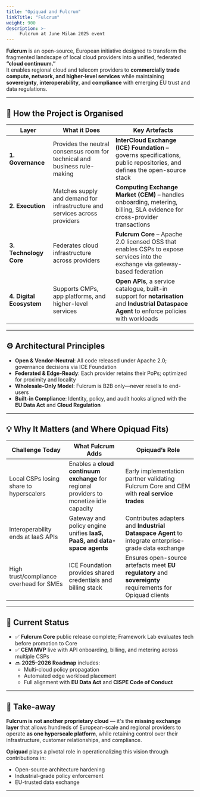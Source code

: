 ```yaml
---
title: "Opiquad and Fulcrum"
linkTitle: "Fulcrum"
weight: 900
description: >-
     Fulcrum at June Milan 2025 event
---
```

**Fulcrum** is an open-source, European initiative designed to transform the fragmented landscape of local cloud providers into a unified, federated **“cloud continuum.”**  
It enables regional cloud and telecom providers to **commercially trade compute, network, and higher-level services** while maintaining **sovereignty**, **interoperability**, and **compliance** with emerging EU trust and data regulations.

---

## 🔧 How the Project is Organised

| **Layer**              | **What it Does**                                                                                   | **Key Artefacts**                                                                                                                                         |
|------------------------|----------------------------------------------------------------------------------------------------|-----------------------------------------------------------------------------------------------------------------------------------------------------------|
| **1. Governance**      | Provides the neutral consensus room for technical and business rule-making                         | **InterCloud Exchange (ICE) Foundation** – governs specifications, public repositories, and defines the open-source stack                                |
| **2. Execution**       | Matches supply and demand for infrastructure and services across providers                         | **Computing Exchange Market (CEM)** – handles onboarding, metering, billing, SLA evidence for cross-provider transactions                                |
| **3. Technology Core** | Federates cloud infrastructure across providers                                                    | **Fulcrum Core** – Apache 2.0 licensed OSS that enables CSPs to expose services into the exchange via gateway-based federation                           |
| **4. Digital Ecosystem** | Supports CMPs, app platforms, and higher-level services                                            | **Open APIs**, a service catalogue, built-in support for **notarisation** and **Industrial Dataspace Agent** to enforce policies with workloads          |

---

## ⚙️ Architectural Principles

- **Open & Vendor-Neutral**: All code released under Apache 2.0; governance decisions via ICE Foundation  
- **Federated & Edge-Ready**: Each provider retains their PoPs; optimized for proximity and locality  
- **Wholesale-Only Model**: Fulcrum is B2B only—never resells to end-users  
- **Built-in Compliance**: Identity, policy, and audit hooks aligned with the **EU Data Act** and **Cloud Regulation**

---

## 💡 Why It Matters (and Where Opiquad Fits)

| **Challenge Today**                         | **What Fulcrum Adds**                                                                 | **Opiquad’s Role**                                                                                       |
|--------------------------------------------|----------------------------------------------------------------------------------------|-----------------------------------------------------------------------------------------------------------|
| Local CSPs losing share to hyperscalers    | Enables a **cloud continuum exchange** for regional providers to monetize idle capacity | Early implementation partner validating Fulcrum Core and CEM with **real service trades**                |
| Interoperability ends at IaaS APIs         | Gateway and policy engine unifies **IaaS, PaaS, and data-space agents**                | Contributes adapters and **Industrial Dataspace Agent** to integrate enterprise-grade data exchange       |
| High trust/compliance overhead for SMEs    | ICE Foundation provides shared credentials and billing stack                           | Ensures open-source artefacts meet **EU regulatory** and **sovereignty** requirements for Opiquad clients |

---

## 🚦 Current Status

- ✅ **Fulcrum Core** public release complete; Framework Lab evaluates tech before promotion to Core  
- ✅ **CEM MVP** live with API onboarding, billing, and metering across multiple CSPs  
- 🔜 **2025–2026 Roadmap** includes:
  - Multi-cloud policy propagation  
  - Automated edge workload placement  
  - Full alignment with **EU Data Act** and **CISPE Code of Conduct**

---

## 🧭 Take-away

**Fulcrum is not another proprietary cloud** — it's the **missing exchange layer** that allows hundreds of European-scale and regional providers to operate **as one hyperscale platform**, while retaining control over their infrastructure, customer relationships, and compliance.  

**Opiquad** plays a pivotal role in operationalizing this vision through contributions in:
- Open-source architecture hardening  
- Industrial-grade policy enforcement  
- EU-trusted data exchange

---
